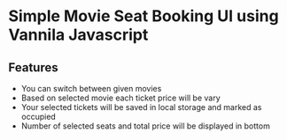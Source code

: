 # Simple Movie Seat Booking UI using Vannila Javascript

## Features
- You can switch between given movies
- Based on selected movie each ticket price will be vary
- Your selected tickets will be saved in local storage and marked as occupied
- Number of selected seats and total price will be displayed in bottom
